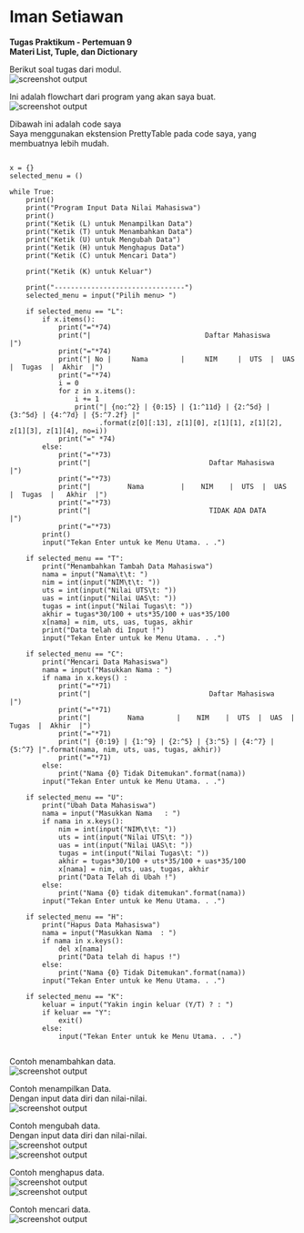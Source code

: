 # Iman Setiawan

**Tugas Praktikum - Pertemuan 9**\
**Materi List, Tuple, dan Dictionary**

Berikut soal tugas dari modul.\
![screenshot output](screenshot/soal.png)

Ini adalah flowchart dari program yang akan saya buat.\
![screenshot output](screenshot/flowchart.jpg)

Dibawah ini adalah code saya\
Saya menggunakan ekstension PrettyTable pada code saya, yang membuatnya lebih mudah.
~~~

x = {}
selected_menu = ()

while True:
    print()
    print("Program Input Data Nilai Mahasiswa")
    print()
    print("Ketik (L) untuk Menampilkan Data")
    print("Ketik (T) untuk Menambahkan Data")
    print("Ketik (U) untuk Mengubah Data")
    print("Ketik (H) untuk Menghapus Data")
    print("Ketik (C) untuk Mencari Data")
    
    print("Ketik (K) untuk Keluar")
    
    print("--------------------------------")
    selected_menu = input("Pilih menu> ")

    if selected_menu == "L":
        if x.items():
            print("="*74)
            print("|                            Daftar Mahasiswa                            |")
            print("="*74)
            print("| No |     Nama        |     NIM     |  UTS  |  UAS  |  Tugas  |  Akhir  |")
            print("="*74)
            i = 0
            for z in x.items():
                i += 1
                print("| {no:^2} | {0:15} | {1:^11d} | {2:^5d} | {3:^5d} | {4:^7d} | {5:^7.2f} |"
                      .format(z[0][:13], z[1][0], z[1][1], z[1][2], z[1][3], z[1][4], no=i))
            print("=" *74)
        else:
            print("="*73)
            print("|                             Daftar Mahasiswa                          |")
            print("="*73)
            print("|         Nama         |    NIM    |  UTS  |  UAS  |  Tugas  |   Akhir  |")
            print("="*73)
            print("|                             TIDAK ADA DATA                            |")
            print("="*73)
        print()
        input("Tekan Enter untuk ke Menu Utama. . .")

    if selected_menu == "T":
        print("Menambahkan Tambah Data Mahasiswa")
        nama = input("Nama\t\t: ")
        nim = int(input("NIM\t\t: "))
        uts = int(input("Nilai UTS\t: "))
        uas = int(input("Nilai UAS\t: "))
        tugas = int(input("Nilai Tugas\t: "))
        akhir = tugas*30/100 + uts*35/100 + uas*35/100
        x[nama] = nim, uts, uas, tugas, akhir
        print("Data telah di Input !")
        input("Tekan Enter untuk ke Menu Utama. . .")

    if selected_menu == "C":
        print("Mencari Data Mahasiswa")
        nama = input("Masukkan Nama : ")
        if nama in x.keys() :
            print("="*71)
            print("|                             Daftar Mahasiswa                        |")
            print("="*71)
            print("|         Nama        |    NIM    |  UTS  |  UAS  |  Tugas  |  Akhir  |")
            print("="*71)
            print("| {0:19} | {1:^9} | {2:^5} | {3:^5} | {4:^7} | {5:^7} |".format(nama, nim, uts, uas, tugas, akhir))
            print("="*71)
        else:
            print("Nama {0} Tidak Ditemukan".format(nama))
        input("Tekan Enter untuk ke Menu Utama. . .")

    if selected_menu == "U":
        print("Ubah Data Mahasiswa")
        nama = input("Masukkan Nama   : ")
        if nama in x.keys():
            nim = int(input("NIM\t\t: "))
            uts = int(input("Nilai UTS\t: "))
            uas = int(input("Nilai UAS\t: "))
            tugas = int(input("Nilai Tugas\t: "))
            akhir = tugas*30/100 + uts*35/100 + uas*35/100
            x[nama] = nim, uts, uas, tugas, akhir
            print("Data Telah di Ubah !")
        else:
            print("Nama {0} tidak ditemukan".format(nama))
        input("Tekan Enter untuk ke Menu Utama. . .")

    if selected_menu == "H":
        print("Hapus Data Mahasiswa")
        nama = input("Masukkan Nama  : ")
        if nama in x.keys():
            del x[nama]
            print("Data telah di hapus !")
        else:
            print("Nama {0} Tidak Ditemukan".format(nama))
        input("Tekan Enter untuk ke Menu Utama. . .")

    if selected_menu == "K":
        keluar = input("Yakin ingin keluar (Y/T) ? : ")
        if keluar == "Y":
            exit()
        else:
            input("Tekan Enter untuk ke Menu Utama. . .")
            
~~~

Contoh menambahkan data.\
![screenshot output](screenshot/ss1.png)

Contoh menampilkan Data.\
Dengan input data diri dan nilai-nilai.\
![screenshot output](screenshot/ss2.png)

Contoh mengubah data.\
Dengan input data diri dan nilai-nilai.\
![screenshot output](screenshot/ss3.png)\
![screenshot output](screenshot/ss4.png)

Contoh menghapus data.\
![screenshot output](screenshot/ss5.png)\
![screenshot output](screenshot/ss6.png)

Contoh mencari data.\
![screenshot output](screenshot/ss7.png)
